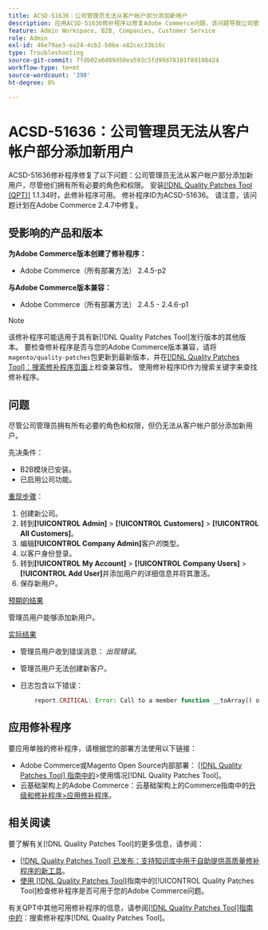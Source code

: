 ```yaml
---
title: ACSD-51636：公司管理员无法从客户帐户部分添加新用户
description: 应用ACSD-51636修补程序以修复Adobe Commerce问题，该问题导致公司管理员无法从客户帐户部分添加新用户，尽管他们拥有所有必要的角色和权限。
feature: Admin Workspace, B2B, Companies, Customer Service
role: Admin
exl-id: 46e79ae3-ea24-4cb2-b06e-e82cec33b16c
type: Troubleshooting
source-git-commit: 7fdb02a6d89d50ea593c5fd99d78101f89198424
workflow-type: tm+mt
source-wordcount: '398'
ht-degree: 0%

---
```


# ACSD-51636：公司管理员无法从客户帐户部分添加新用户

ACSD-51636修补程序修复了以下问题：公司管理员无法从客户帐户部分添加新用户，尽管他们拥有所有必要的角色和权限。 安装[[!DNL Quality Patches Tool (QPT)]](https://experienceleague.adobe.com/en/docs/commerce-operations/tools/quality-patches-tool/quality-patches-tool-to-self-serve-quality-patches) 1.1.34时，此修补程序可用。 修补程序ID为ACSD-51636。 请注意，该问题计划在Adobe Commerce 2.4.7中修复。

## 受影响的产品和版本

**为Adobe Commerce版本创建了修补程序：**

* Adobe Commerce（所有部署方法） 2.4.5-p2

**与Adobe Commerce版本兼容：**

* Adobe Commerce（所有部署方法） 2.4.5 - 2.4.6-p1

>[!NOTE]
>
>该修补程序可能适用于具有新[!DNL Quality Patches Tool]发行版本的其他版本。 要检查修补程序是否与您的Adobe Commerce版本兼容，请将`magento/quality-patches`包更新到最新版本，并在[[!DNL Quality Patches Tool]：搜索修补程序页面](https://experienceleague.adobe.com/tools/commerce-quality-patches/index.html)上检查兼容性。 使用修补程序ID作为搜索关键字来查找修补程序。

## 问题

尽管公司管理员拥有所有必要的角色和权限，但仍无法从客户帐户部分添加新用户。

先决条件：

* B2B模块已安装。
* 已启用公司功能。

<u>重现步骤</u>：

1. 创建新公司。
1. 转到&#x200B;**[!UICONTROL Admin]** > **[!UICONTROL Customers]** > **[!UICONTROL All Customers]**。
1. 编辑&#x200B;**[!UICONTROL Company Admin]**&#x200B;客户&#x200B;*的*&#x200B;类型。
1. 以客户身份登录。
1. 转到&#x200B;**[!UICONTROL My Account]** > **[!UICONTROL Company Users]** > **[!UICONTROL Add User]**&#x200B;并添加用户的详细信息并将其激活。
1. 保存新用户。

<u>预期的结果</u>

管理员用户能够添加新用户。

<u>实际结果</u>

* 管理员用户收到错误消息： *出现错误*。
* 管理员用户无法创建新客户。
* 日志包含以下错误：

  ```PHP
      report.CRITICAL: Error: Call to a member function __toArray() on null in app/code/Magento/LoginAsCustomerLogging/Observer/LogSaveCustomerObserver.php:123
  ```

## 应用修补程序

要应用单独的修补程序，请根据您的部署方法使用以下链接：

* Adobe Commerce或Magento Open Source内部部署： [[!DNL Quality Patches Tool] 指南中的](/help/tools/quality-patches-tool/usage.md)>使用情况[!DNL Quality Patches Tool]。
* 云基础架构上的Adobe Commerce：云基础架构上的Commerce指南中的[升级和修补程序>应用修补程序](https://experienceleague.adobe.com/docs/commerce-cloud-service/user-guide/develop/upgrade/apply-patches.html)。

## 相关阅读

要了解有关[!DNL Quality Patches Tool]的更多信息，请参阅：

* [[!DNL Quality Patches Tool] 已发布：支持知识库中用于自助提供高质量修补程序的新工具](https://experienceleague.adobe.com/en/docs/commerce-operations/tools/quality-patches-tool/quality-patches-tool-to-self-serve-quality-patches)。
* [使用 [!DNL Quality Patches Tool]](/help/tools/quality-patches-tool/patches-available-in-qpt/check-patch-for-magento-issue-with-magento-quality-patches.md)指南中的[!UICONTROL Quality Patches Tool]检查修补程序是否可用于您的Adobe Commerce问题。


有关QPT中其他可用修补程序的信息，请参阅[[!DNL Quality Patches Tool]指南中的](<https://experienceleague.adobe.com/tools/commerce-quality-patches/index.html>)：搜索修补程序[!DNL Quality Patches Tool]。
